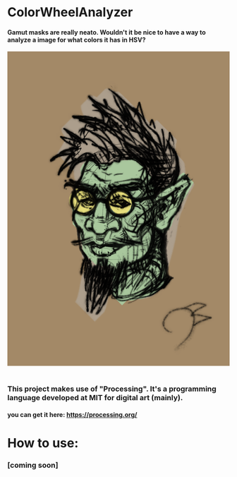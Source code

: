 # ColorWheelAnalyzer
#### Gamut masks are really neato. Wouldn't it be nice to have a way to analyze a image for what colors it has in HSV?
![Goblin](https://raw.githubusercontent.com/aztecman/ColorWheelAnalyzer/main/goblin1.png)
#
### This project makes use of "Processing". It's a programming language developed at MIT for digital art (mainly).
#### you can get it here: https://processing.org/
# How to use:
### [coming soon]
